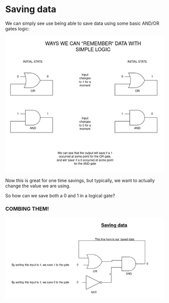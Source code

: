 # Saving data

We can simply see use being able to save data using some basic AND/OR gates logic:

![and_or_simple_save.png](assets/and_or_simple_save.png)

Now this is great for one time savings, but typically, we want to actually change
the value we are using.

So how can we save both a 0 and 1 in a logical gate?

### COMBING THEM!

![saved_data_gate.png](assets/saved_data_gate.png)

